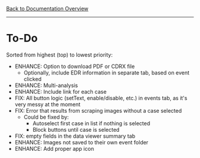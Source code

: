 [Back to Documentation Overview](README.md)

---

# To-Do

Sorted from highest (top) to lowest priority:

- ENHANCE: Option to download PDF or CDRX file
    - Optionally, include EDR information in separate tab, based on event clicked
- ENHANCE: Multi-analysis
- ENHANCE: Include link for each case
- FIX: All button logic (setText, enable/disable, etc.) in events tab, as it's very messy at the moment
- FIX: Error that results from scraping images without a case selected
    - Could be fixed by:
        - Autoselect first case in list if nothing is selected
        - Block buttons until case is selected
- FIX: empty fields in the data viewer summary tab
- ENHANCE: Images not saved to their own event folder
- ENHANCE: Add proper app icon
